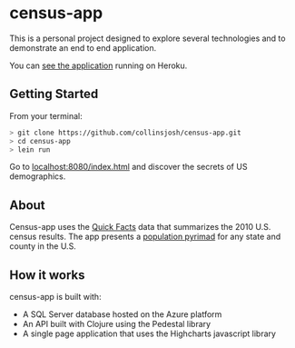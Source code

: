 # census-app

This is a personal project designed to explore several technologies and to demonstrate an end to end application.

You can [see the application](https://peaceful-taiga-33169.herokuapp.com/index.html) running on Heroku.

## Getting Started

From your terminal:

```bash
> git clone https://github.com/collinsjosh/census-app.git
> cd census-app
> lein run
```

Go to [localhost:8080/index.html](http://localhost:8080/index.html) and discover the secrets of US demographics.

## About
Census-app uses the [Quick Facts](https://www.census.gov/quickfacts/table/PST045215/00) data that summarizes the 2010 U.S. census results.  The app presents a [population pyrimad](https://en.wikipedia.org/wiki/Population_pyramid) for any state and county in the U.S.

## How it works
census-app is built with:
* A SQL Server database hosted on the Azure platform
* An API built with Clojure using the Pedestal library
* A single page application that uses the Highcharts javascript library
